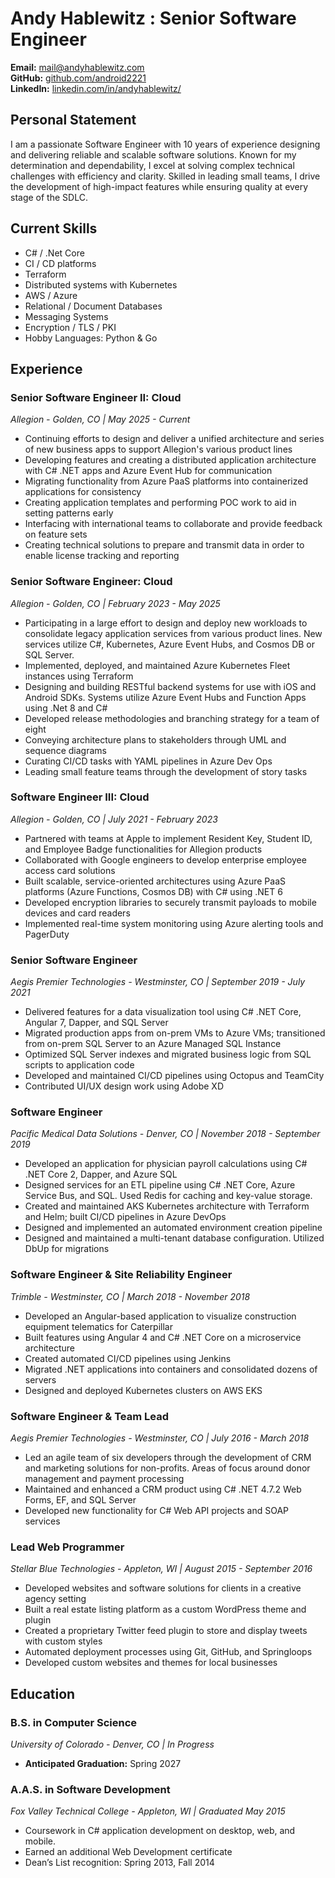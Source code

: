 # **Andy Hablewitz : Senior Software Engineer**

**Email:** [mail@andyhablewitz.com](mailto:mail@andyhablewitz.com)  
**GitHub:** [github.com/android2221](https://github.com/android2221)  
**LinkedIn:** [linkedin.com/in/andyhablewitz/](https://www.linkedin.com/in/andyhablewitz/)

## **Personal Statement**
I am a passionate Software Engineer with 10 years of experience designing and delivering reliable and scalable software solutions. Known for my determination and dependability, I excel at solving complex technical challenges with efficiency and clarity. Skilled in leading small teams, I drive the development of high-impact features while ensuring quality at every stage of the SDLC.

## **Current Skills**

- C# / .Net Core
- CI / CD platforms
- Terraform
- Distributed systems with Kubernetes  
- AWS / Azure  
- Relational / Document Databases  
- Messaging Systems  
- Encryption / TLS / PKI 
- Hobby Languages: Python & Go  

## **Experience**

### **Senior Software Engineer II: Cloud**  
*Allegion - Golden, CO | May 2025 - Current*
- Continuing efforts to design and deliver a unified architecture and series of new business apps to support Allegion's various product lines
- Developing features and creating a distributed application architecture with C# .NET apps and Azure Event Hub for communication
- Migrating functionality from Azure PaaS platforms into containerized applications for consistency
- Creating application templates and performing POC work to aid in setting patterns early
- Interfacing with international teams to collaborate and provide feedback on feature sets
- Creating technical solutions to prepare and transmit data in order to enable license tracking and reporting

### **Senior Software Engineer: Cloud**  
*Allegion - Golden, CO | February 2023 - May 2025*
- Participating in a large effort to design and deploy new workloads to consolidate legacy application services from various product lines. New services utilize C#, Kubernetes, Azure Event Hubs, and Cosmos DB or SQL Server. 
- Implemented, deployed, and maintained Azure Kubernetes Fleet instances using Terraform
- Designing and building RESTful backend systems for use with iOS and Android SDKs. Systems utilize Azure Event Hubs and Function Apps using .Net 8 and C#
- Developed release methodologies and branching strategy for a team of eight
- Conveying architecture plans to stakeholders through UML and sequence diagrams
- Curating CI/CD tasks with YAML pipelines in Azure Dev Ops
- Leading small feature teams through the development of story tasks

### **Software Engineer III: Cloud**  
*Allegion - Golden, CO | July 2021 - February 2023*
- Partnered with teams at Apple to implement Resident Key, Student ID, and Employee Badge functionalities for Allegion products
- Collaborated with Google engineers to develop enterprise employee access card solutions
- Built scalable, service-oriented architectures using Azure PaaS platforms (Azure Functions, Cosmos DB) with C# using .NET 6
- Developed encryption libraries to securely transmit payloads to mobile devices and card readers
- Implemented real-time system monitoring using Azure alerting tools and PagerDuty

### **Senior Software Engineer**  
*Aegis Premier Technologies - Westminster, CO | September 2019 - July 2021*
- Delivered features for a data visualization tool using C# .NET Core, Angular 7, Dapper, and SQL Server
- Migrated production apps from on-prem VMs to Azure VMs; transitioned from on-prem SQL Server to an Azure Managed SQL Instance
- Optimized SQL Server indexes and migrated business logic from SQL scripts to application code
- Developed and maintained CI/CD pipelines using Octopus and TeamCity
- Contributed UI/UX design work using Adobe XD

### **Software Engineer**  
*Pacific Medical Data Solutions - Denver, CO | November 2018 - September 2019*
- Developed an application for physician payroll calculations using C# .NET Core 2, Dapper, and Azure SQL
- Designed services for an ETL pipeline using C# .NET Core, Azure Service Bus, and SQL. Used Redis for caching and key-value storage.
- Created and maintained AKS Kubernetes architecture with Terraform and Helm; built CI/CD pipelines in Azure DevOps
- Designed and implemented an automated environment creation pipeline 
- Designed and maintained a multi-tenant database configuration. Utilized DbUp for migrations

### **Software Engineer & Site Reliability Engineer**  
*Trimble - Westminster, CO | March 2018 - November 2018*
- Developed an Angular-based application to visualize construction equipment telematics for Caterpillar
- Built features using Angular 4 and C# .NET Core on a microservice architecture
- Created automated CI/CD pipelines using Jenkins
- Migrated .NET applications into containers and consolidated dozens of servers
- Designed and deployed Kubernetes clusters on AWS EKS

### **Software Engineer & Team Lead**  
*Aegis Premier Technologies - Westminster, CO | July 2016 - March 2018*
- Led an agile team of six developers through the development of CRM and marketing solutions for non-profits. Areas of focus around donor management and payment processing
- Maintained and enhanced a CRM product using C# .NET 4.7.2 Web Forms, EF, and SQL Server
- Developed new functionality for C# Web API projects and SOAP services

### **Lead Web Programmer**  
*Stellar Blue Technologies - Appleton, WI | August 2015 - September 2016*
- Developed websites and software solutions for clients in a creative agency setting
- Built a real estate listing platform as a custom WordPress theme and plugin
- Created a proprietary Twitter feed plugin to store and display tweets with custom styles
- Automated deployment processes using Git, GitHub, and Springloops
- Developed custom websites and themes for local businesses

## **Education**

### **B.S. in Computer Science**  
*University of Colorado - Denver, CO | In Progress*  
- **Anticipated Graduation:** Spring 2027

### **A.A.S. in Software Development**  
*Fox Valley Technical College - Appleton, WI | Graduated May 2015*
- Coursework in C# application development on desktop, web, and mobile. 
- Earned an additional Web Development certificate
- Dean’s List recognition: Spring 2013, Fall 2014

